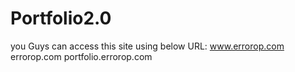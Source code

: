 # Portfolio2.0

you Guys can access this site using below URL:
www.errorop.com
errorop.com
portfolio.errorop.com
